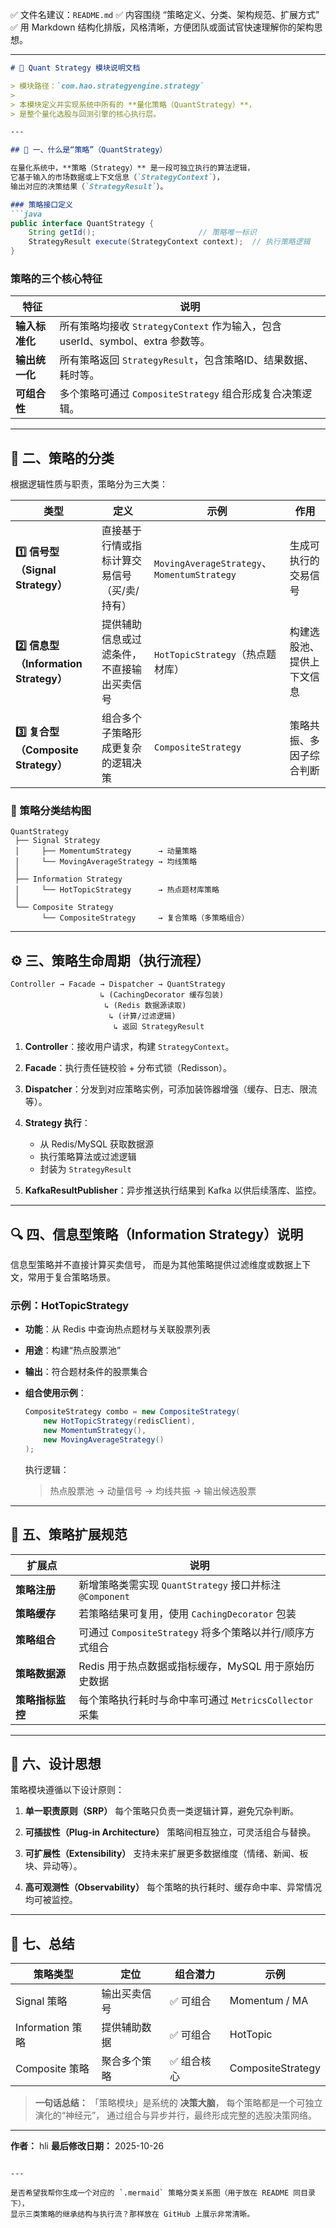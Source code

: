 ✅  文件名建议：`README.md`
✅  内容围绕 “策略定义、分类、架构规范、扩展方式”
✅  用 Markdown 结构化排版，风格清晰，方便团队或面试官快速理解你的架构思想。

---

````markdown
# 🧠 Quant Strategy 模块说明文档

> 模块路径：`com.hao.strategyengine.strategy`  
>  
> 本模块定义并实现系统中所有的 **量化策略（QuantStrategy）**，  
> 是整个量化选股与回测引擎的核心执行层。

---

## 🧩 一、什么是“策略”（QuantStrategy）

在量化系统中，**策略（Strategy）** 是一段可独立执行的算法逻辑，  
它基于输入的市场数据或上下文信息（`StrategyContext`），  
输出对应的决策结果（`StrategyResult`）。

### 策略接口定义
```java
public interface QuantStrategy {
    String getId();                       // 策略唯一标识
    StrategyResult execute(StrategyContext context);  // 执行策略逻辑
}
````

### 策略的三个核心特征

| 特征        | 说明                                                         |
| --------- | ---------------------------------------------------------- |
| **输入标准化** | 所有策略均接收 `StrategyContext` 作为输入，包含 userId、symbol、extra 参数等。 |
| **输出统一化** | 所有策略返回 `StrategyResult`，包含策略ID、结果数据、耗时等。                   |
| **可组合性**  | 多个策略可通过 `CompositeStrategy` 组合形成复合决策逻辑。                    |

---

## 🧠 二、策略的分类

根据逻辑性质与职责，策略分为三大类：

| 类型                                | 定义                      | 示例                                         | 作用            |
| --------------------------------- | ----------------------- | ------------------------------------------ | ------------- |
| **1️⃣ 信号型（Signal Strategy）**      | 直接基于行情或指标计算交易信号（买/卖/持有） | `MovingAverageStrategy`、`MomentumStrategy` | 生成可执行的交易信号    |
| **2️⃣ 信息型（Information Strategy）** | 提供辅助信息或过滤条件，不直接输出买卖信号   | `HotTopicStrategy`（热点题材库）                  | 构建选股池、提供上下文信息 |
| **3️⃣ 复合型（Composite Strategy）**   | 组合多个子策略形成更复杂的逻辑决策       | `CompositeStrategy`                        | 策略共振、多因子综合判断  |

### 🔹 策略分类结构图

```
QuantStrategy
 ├── Signal Strategy
 │     ├── MomentumStrategy      → 动量策略
 │     └── MovingAverageStrategy → 均线策略
 │
 ├── Information Strategy
 │     └── HotTopicStrategy      → 热点题材库策略
 │
 └── Composite Strategy
       └── CompositeStrategy     → 复合策略（多策略组合）
```

---

## ⚙️ 三、策略生命周期（执行流程）

```text
Controller → Facade → Dispatcher → QuantStrategy
                    ↳ (CachingDecorator 缓存包装)
                     ↳ (Redis 数据源读取)
                      ↳ (计算/过滤逻辑)
                       ↳ 返回 StrategyResult
```

1. **Controller**：接收用户请求，构建 `StrategyContext`。
2. **Facade**：执行责任链校验 + 分布式锁（Redisson）。
3. **Dispatcher**：分发到对应策略实例，可添加装饰器增强（缓存、日志、限流等）。
4. **Strategy 执行**：

    * 从 Redis/MySQL 获取数据源
    * 执行策略算法或过滤逻辑
    * 封装为 `StrategyResult`
5. **KafkaResultPublisher**：异步推送执行结果到 Kafka 以供后续落库、监控。

---

## 🔍 四、信息型策略（Information Strategy）说明

信息型策略并不直接计算买卖信号，
而是为其他策略提供过滤维度或数据上下文，常用于复合策略场景。

### 示例：HotTopicStrategy

* **功能**：从 Redis 中查询热点题材与关联股票列表
* **用途**：构建“热点股票池”
* **输出**：符合题材条件的股票集合
* **组合使用示例**：

  ```java
  CompositeStrategy combo = new CompositeStrategy(
      new HotTopicStrategy(redisClient),
      new MomentumStrategy(),
      new MovingAverageStrategy()
  );
  ```

  执行逻辑：

  > 热点股票池 → 动量信号 → 均线共振 → 输出候选股票

---

## 🧱 五、策略扩展规范

| 扩展点        | 说明                                          |
| ---------- | ------------------------------------------- |
| **策略注册**   | 新增策略类需实现 `QuantStrategy` 接口并标注 `@Component` |
| **策略缓存**   | 若策略结果可复用，使用 `CachingDecorator` 包装           |
| **策略组合**   | 可通过 `CompositeStrategy` 将多个策略以并行/顺序方式组合     |
| **策略数据源**  | Redis 用于热点数据或指标缓存，MySQL 用于原始历史数据            |
| **策略指标监控** | 每个策略执行耗时与命中率可通过 `MetricsCollector` 采集       |

---

## 🔔 六、设计思想

策略模块遵循以下设计原则：

1. **单一职责原则（SRP）**
   每个策略只负责一类逻辑计算，避免冗杂判断。

2. **可插拔性（Plug-in Architecture）**
   策略间相互独立，可灵活组合与替换。

3. **可扩展性（Extensibility）**
   支持未来扩展更多数据维度（情绪、新闻、板块、异动等）。

4. **高可观测性（Observability）**
   每个策略的执行耗时、缓存命中率、异常情况均可被监控。

---

## 📘 七、总结

| 策略类型           | 定位     | 组合潜力   | 示例                |
| -------------- | ------ | ------ | ----------------- |
| Signal 策略      | 输出买卖信号 | ✅ 可组合  | Momentum / MA     |
| Information 策略 | 提供辅助数据 | ✅ 可组合  | HotTopic          |
| Composite 策略   | 聚合多个策略 | ✅ 组合核心 | CompositeStrategy |

> **一句话总结：**
> 「策略模块」是系统的 **决策大脑**，
> 每个策略都是一个可独立演化的“神经元”，
> 通过组合与异步并行，最终形成完整的选股决策网络。

---

**作者：** hli
**最后修改日期：** 2025-10-26

```

---

是否希望我帮你生成一个对应的 `.mermaid` 策略分类关系图（用于放在 README 同目录下），  
显示三类策略的继承结构与执行流？那样放在 GitHub 上展示非常清晰。
```
